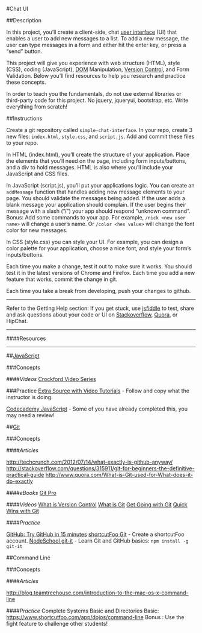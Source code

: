 #Chat UI

##Description

In this project, you’ll create a client-side, chat [user interface](http://en.wikipedia.org/wiki/User_interface) (UI) that enables a user to add new messages to a list. To add a new message, the user can type messages in a form and either hit the enter key, or press a “send” button.

This project will give you experience with web structure (HTML), style (CSS), coding (JavaScript), [DOM](http://en.wikipedia.org/wiki/Document_Object_Model) Manipulation, [Version Control](http://en.wikipedia.org/wiki/Revision_control), and Form Validation. Below you’ll find resources to help you research and practice these concepts.

In order to teach you the fundamentals, do not use external libraries or third-party code for this project. No jquery, jqueryui, bootstrap, etc. Write everything from scratch!

##Instructions

Create a git repository called `simple-chat-interface`. In your repo, create 3 new files: `index.html`, `style.css`, and `script.js`. Add and commit these files to your repo.

In HTML (index.html), you’ll create the structure of your application. Place the elements that you’ll need on the page, including form inputs/buttons, and a div to hold messages. HTML is also where you’ll include your JavaScript and CSS files.

In JavaScript (script.js), you’ll put your applications logic. You can create an `addMessage` function that handles adding new message elements to your page. You should validate the messages being added. If the user adds a blank message your application should complain. If the user begins their message with a slash (“/”) your app should respond “unknown command”. Bonus: Add some commands to your app. For example, `/nick <new user name>` will change a user’s name. Or `/color <hex value>` will change the font color for new messages.

In CSS (style.css) you can style your UI. For example, you can design a color palette for your application, choose a nice font, and style your form’s inputs/buttons.

Each time you make a change, test it out to make sure it works. You should test it in the latest versions of Chrome and Firefox. Each time you add a new feature that works, commit the change in git.

Each time you take a break from developing, push your changes to github.

---

Refer to the Getting Help section:
If you get stuck, use [jsfiddle](http://jsfiddle.net/) to test, share and ask questions about your code or UI on [Stackoverflow](http://stackoverflow.com/), [Quora](https://www.quora.com/), or HipChat.

---

####Resources
___
##[JavaScript](../technology/programming/javascript.md)

###Concepts

####_Videos_
[Crockford Video Series](https://googledrive.com/host/0B7pG9uD5UFhIbnllcTRCMjNWYnc)

###Practice
[Extra Source with Video Tutorials](http://villageparksource.com/intro-to-javascript/) - Follow and copy what the instructor is doing.

[Codecademy JavaScript](http://www.codecademy.com/en/tracks/javascript)  - Some of you have already completed this, you may need a review!

##[Git](../technology/developer-tools/github.md)

###Concepts

####_Articles_

http://techcrunch.com/2012/07/14/what-exactly-is-github-anyway/
http://stackoverflow.com/questions/315911/git-for-beginners-the-definitive-practical-guide
http://www.quora.com/What-is-Git-used-for-What-does-it-do-exactly

####_eBooks_
[Git Pro](http://git-scm.com/book)

####_Videos_
[What is Version Control](http://git-scm.com/video/what-is-version-control)
[What is Git](http://git-scm.com/video/what-is-git)
[Get Going with Git](http://git-scm.com/video/get-going)
[Quick Wins with Git](http://git-scm.com/video/quick-wins)

####_Practice_

[GitHub: Try GitHub in 15 minutes](https://try.github.io/levels/1/challenges/1)
[shortcutFoo Git](https://www.shortcutfoo.com/app/dojos/git) - Create a shortcutFoo account.
[NodeSchool git-it](https://github.com/jlord/git-it) - Learn Git and GitHub basics: `npm install -g git-it`

##Command Line

###Concepts

####_Articles_

http://blog.teamtreehouse.com/introduction-to-the-mac-os-x-command-line

####_Practice_
Complete Systems Basic and Directories Basic:
https://www.shortcutfoo.com/app/dojos/command-line
Bonus : Use the fight feature to challenge other students!
